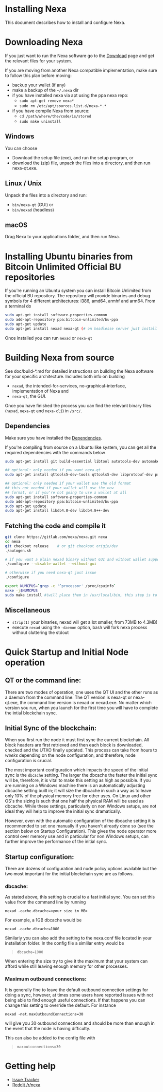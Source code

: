 # Installing Nexa

This document describes how to install and configure Nexa.

# Downloading Nexa

If you just want to run the Nexa software go to the 
[Download](https://www.bitcoinunlimited.info/download) page and get the relevant 
files for your system.

If you are moving from another Nexa compatible implementation, make sure to follow this plan before moving:

- backup your wallet (if any)
- make a backup of the `~/.nexa` dir
- if you have installed nexa via apt using the ppa nexa repo:
   - `sudo apt-get remove nexa*`
   - `sudo rm /etc/apt/sources.list.d/nexa-*.*`
- if you have compile Nexa from source:
   - `cd /path/where/the/code/is/stored`
   - `sudo make uninstall`


## Windows

You can choose

- Download the setup file (exe), and run the setup program, or
- download the (zip) file, unpack the files into a directory, and then run nexa-qt.exe.


## Linux / Unix

Unpack the files into a directory and run:

- `bin/nexa-qt` (GUI) or
- `bin/nexad` (headless)

## macOS

Drag Nexa to your applications folder, and then run Nexa.

# Installing Ubuntu binaries from Bitcoin Unlimited Official BU repositories

If you're running an Ubuntu system you can install Bitcoin Unlimited from the official BU repository.
The repository will provide binaries and debug symbols for 4 different architectures: i386, amd64, armhf and arm64. From a terminal do


```sh
sudo apt-get install software-properties-common
sudo add-apt-repository ppa:bitcoin-unlimited/bu-ppa
sudo apt-get update
sudo apt-get install nexad nexa-qt (# on headlesse server just install nexad)
```

Once installed you can run `nexad` or `nexa-qt`



# Building Nexa from source

See doc/build-*.md for detailed instructions on building the Nexa software for your specific architecture. Includes both info on building 
- `nexad`, the intended-for-services, no-graphical-interface, implementation of Nexa and 
- `nexa-qt`, the GUI.

Once you have finished the process you can find the relevant binary files (`nexad`, `nexa-qt` and `nexa-cli`) in `/src/`.


## Dependencies

Make sure you have installed the [Dependencies](doc/Dependencies.md).

If you're compiling from source on a Ubuntu like system, you can get all the required dependencies with the commands below

```sh
sudo apt-get install git build-essential libtool autotools-dev automake pkg-config libssl-dev libevent-dev bsdmainutils libboost-all-dev

## optional: only needed if you want nexa-qt
sudo apt-get install qttools5-dev-tools qttools5-dev libprotobuf-dev protobuf-compiler libqrencode-dev

## optional: only needed if your wallet use the old format
## this not needed if your wallet will use the new
## format, or if you're not going to use a wallet at all
sudo apt-get install software-properties-common
sudo add-apt-repository ppa:bitcoin-unlimited/bu-ppa
sudo apt-get update
sudo apt-get install libdb4.8-dev libdb4.8++-dev
```


## Fetching the code and compile it

```sh
git clone https://gitlab.com/nexa/nexa.git nexa
cd nexa
git checkout release 	# or git checkout origin/dev
./autogen.sh

# if you want a plain nexad binary without GUI and without wallet support, use this configure line:
./configure --disable-wallet --without-gui

# otherwise if you need nexa-qt just issue
./configure

export NUMCPUS=`grep -c '^processor' /proc/cpuinfo`
make -j$NUMCPUS
sudo make install #(will place them in /usr/local/bin, this step is to be considered optional.)
```

## Miscellaneous


- `strip(1)` your binaries, nexad will get a lot smaller, from 73MB to 4.3MB)
- execute `nexad` using the `-daemon` option, bash will fork nexa process without cluttering the stdout



# Quick Startup and Initial Node operation

## QT or the command line:

There are two modes of operation, one uses the QT UI and the other runs as a daemon from the command line.  The QT version is nexa-qt or nexa-qt.exe, the command line version is nexad or nexad.exe. No matter which version you run, when you launch for the first time you will have to complete the intial blockchain sync.

## Initial Sync of the blockchain:

When you first run the node it must first sync the current blockchain.  All block headers are first retrieved and then each block is downloaded, checked and the UTXO finally updated.  This process can take from hours to *weeks* depending on the node configuration, and therefore, node configuration is crucial.

The most important configuration which impacts the speed of the initial sync is the `dbcache` setting.  The larger the dbcache the faster the initial sync will be, therefore, it is vital to make this setting as high as possible.  If you are running on a Windows machine there is an automatically adjusting dbcache setting built in; it will size the dbcache in such a way as to leave only 10% of the physical memory free for other uses.  On Linux and other OS's the sizing is such that one half the physical RAM will be used as dbcache. While these settings, particularly on non Windows setups, are not ideal they will help to improve the initial sync dramatically.

However, even with the automatic configuration of the dbcache setting it is recommended to set one manually if you haven't already done so (see the section below on Startup Configuration). This gives the node operator more control over memory use and in particular for non Windows setups, can further improve the performance of the initial sync.

## Startup configuration:

There are dozens of configuration and node policy options available but the two most important for the initial blockchain sync are as follows.

### dbcache:

As stated above, this setting is crucial to a fast initial sync.  You can set this value from the command line by running
```
nexad -cache.dbcache=<your size in MB>
```
For example, a 1GB dbcache would be 
```
nexad -cache.dbcache=1000
```
Similarly you can also add the setting to the nexa.conf file located in your installation folder. In the config file a simlilar entry would be

 > `dbcache=1000`

When entering the size
try to give it the maximum that your system can afford while still leaving enough memory for other processes.

### Maximum outbound connections:

It is generally fine to leave the default outbound connection settings for doing a sync, however, at times some users
have reported issues with not being able to find enough useful connections. If that happens you can change this setting to override the default.
For instance

```
nexad -net.maxOutboundConnections=30
```

will give you 30 outbound connections and should be more than enough in the event that the
node is having difficulty.

This can also be added to the config file with
 > `maxoutconnections=30`


# Getting help

 - [Issue Tracker](https://gitlab.com/nexa/nexa/issues)
 - [Reddit /r/nexa](https://www.reddit.com/r/nexa)


